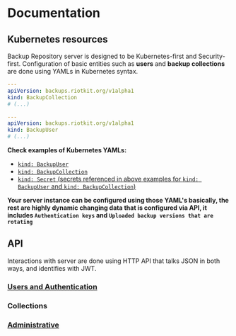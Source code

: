 Documentation
=============

Kubernetes resources
--------------------

Backup Repository server is designed to be Kubernetes-first and Security-first.
Configuration of basic entities such as **users** and **backup collections** are done using YAMLs in Kubernetes syntax.

```yaml
---
apiVersion: backups.riotkit.org/v1alpha1
kind: BackupCollection
# (...)

---
apiVersion: backups.riotkit.org/v1alpha1
kind: BackupUser
# (...)
```

**Check examples of Kubernetes YAMLs:**

- [`kind: BackupUser`](examples/user.yaml)
- [`kind: BackupCollection`](examples/collection.yaml)
- [`kind: Secret` (secrets referenced in above examples for `kind: BackupUser` and `kind: BackupCollection`)](examples/secret.yaml)

**Your server instance can be configured using those YAML's basically, the rest are highly dynamic changing data that is configured via API, it includes `Authentication keys` and `Uploaded backup versions that are rotating`**

API
---

Interactions with server are done using HTTP API that talks JSON in both ways, and identifies with JWT.

### [Users and Authentication](api/users/README.md)

### Collections

### [Administrative](api/administrative/README.md)
